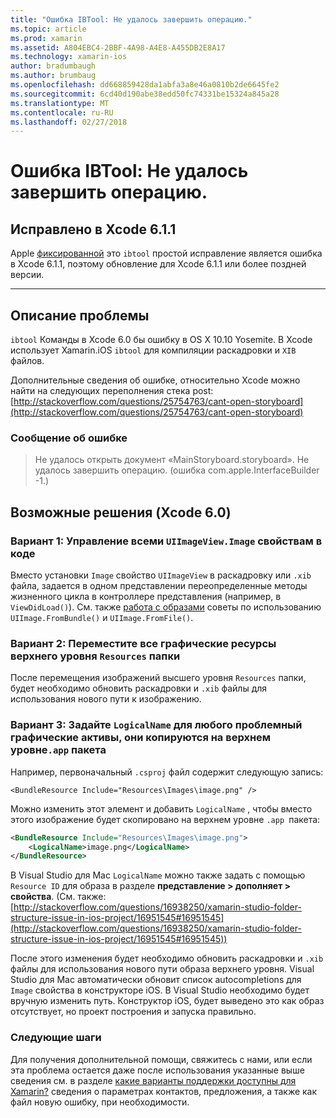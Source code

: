 ```yaml
---
title: "Ошибка IBTool: Не удалось завершить операцию."
ms.topic: article
ms.prod: xamarin
ms.assetid: A804EBC4-2BBF-4A98-A4E8-A455DB2E8A17
ms.technology: xamarin-ios
author: bradumbaugh
ms.author: brumbaug
ms.openlocfilehash: dd668859428da1abfa3a8e46a0810b2de6645fe2
ms.sourcegitcommit: 6cd40d190abe38edd50fc74331be15324a845a28
ms.translationtype: MT
ms.contentlocale: ru-RU
ms.lasthandoff: 02/27/2018
---
```

# <a name="ibtool-error-the-operation-couldnt-be-completed"></a>Ошибка IBTool: Не удалось завершить операцию.

## <a name="fixed-in-xcode-611"></a>Исправлено в Xcode 6.1.1

Apple [фиксированной](https://developer.apple.com/library/content/documentation/Xcode/Conceptual/RN-Xcode-Archive/Chapters/xc6_release_notes.html#//apple_ref/doc/uid/TP40016994-CH4-SW1) это `ibtool` простой исправление является ошибка в Xcode 6.1.1, поэтому обновление для Xcode 6.1.1 или более поздней версии.

* * *

## <a name="description-of-the-problem"></a>Описание проблемы

`ibtool` Команды в Xcode 6.0 бы ошибку в OS X 10.10 Yosemite. В Xcode использует Xamarin.iOS `ibtool` для компиляции раскадровки и `XIB` файлов.

Дополнительные сведения об ошибке, относительно Xcode можно найти на следующих переполнения стека post: [http://stackoverflow.com/questions/25754763/cant-open-storyboard](http://stackoverflow.com/questions/25754763/cant-open-storyboard)

### <a name="error-message"></a>Сообщение об ошибке

> Не удалось открыть документ «MainStoryboard.storyboard». Не удалось завершить операцию. (ошибка com.apple.InterfaceBuilder -1.)

## <a name="workarounds-for-xcode-60"></a>Возможные решения (Xcode 6.0)

### <a name="option-1-manage-all-uiimageviewimage-properties-in-code"></a>Вариант 1: Управление всеми `UIImageView.Image` свойствам в коде

Вместо установки `Image` свойство `UIImageView` в раскадровку или `.xib` файла, задается в одном представлении переопределенные методы жизненного цикла в контроллере представления (например, в `ViewDidLoad()`). См. также [работа с образами](~/ios/app-fundamentals/images-icons/index.md) советы по использованию `UIImage.FromBundle()` и `UIImage.FromFile()`.

### <a name="option-2-move-all-of-the-image-resources-to-the-top-level-resources-folder"></a>Вариант 2: Переместите все графические ресурсы верхнего уровня `Resources` папки

После перемещения изображений высшего уровня `Resources` папки, будет необходимо обновить раскадровки и `.xib` файлы для использования нового пути к изображению.

### <a name="option-3-set-the-logicalname-for-any-problematic-image-assets-so-they-are-copied-to-the-top-level-of-theapp-bundle"></a>Вариант 3: Задайте `LogicalName` для любого проблемный графические активы, они копируются на верхнем уровне`.app` пакета

Например, первоначальный `.csproj` файл содержит следующую запись:

`<BundleResource Include="Resources\Images\image.png" />`

Можно изменить этот элемент и добавить `LogicalName` , чтобы вместо этого изображение будет скопировано на верхнем уровне `.app `пакета:

```xml
<BundleResource Include="Resources\Images\image.png">
    <LogicalName>image.png</LogicalName>
</BundleResource>
```

В Visual Studio для Mac `LogicalName` можно также задать с помощью `Resource ID` для образа в разделе **представление > дополняет > свойства**. (См. также: [http://stackoverflow.com/questions/16938250/xamarin-studio-folder-structure-issue-in-ios-project/16951545#16951545](http://stackoverflow.com/questions/16938250/xamarin-studio-folder-structure-issue-in-ios-project/16951545#16951545))

После этого изменения будет необходимо обновить раскадровки и `.xib` файлы для использования нового пути образа верхнего уровня. Visual Studio для Mac автоматически обновит список autocompletions для `Image` свойства в конструкторе iOS. В Visual Studio необходимо будет вручную изменить путь. Конструктор iOS, будет выведено это как образ отсутствует, но проект построения и запуска правильно.

### <a name="next-steps"></a>Следующие шаги

Для получения дополнительной помощи, свяжитесь с нами, или если эта проблема остается даже после использования указанные выше сведения см. в разделе [какие варианты поддержки доступны для Xamarin?](~/cross-platform/troubleshooting/support-options.md) сведения о параметрах контактов, предложения, а также как файл новую ошибку, при необходимости. 

